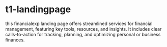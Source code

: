# t1-landingpage
this financialexp landing page offers streamlined services for financial management, featuring key tools, resources, and insights. It includes clear calls-to-action for tracking, planning, and optimizing personal or business finances.
